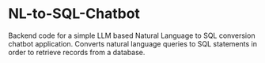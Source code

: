 # NL-to-SQL-Chatbot
Backend code for a simple LLM based Natural Language to SQL conversion chatbot application. Converts natural language queries to SQL statements in order to retrieve records from a database.
